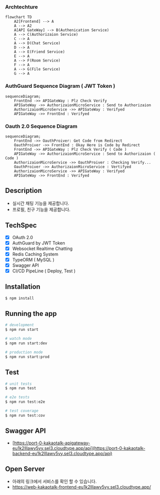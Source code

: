 ### Archtechture
```mermaid
flowchart TD
    A2[Frontend] --> A
    A --> A2
    A[API GateWay] --> B(Authenication Service)
    A --> C(Authorizaion Service)
    C --> A
    A --> D(Chat Service)
    D --> A
    A --> E(Friend Service)
    E --> A
    A --> F(Room Service)
    F --> A
    A --> G(File Service)
    G --> A
```

### AuthGuard Sequence Diagram ( JWT Token )
``` mermaid
sequenceDiagram;
    FrontEnd ->> APIGateWay : Plz Check Verify
    APIGateWay ->> AuthorizaionMicroService : Send to Authorizaion
    AuthorizaionMicroService ->> APIGateWay : Verifyed
    APIGateWay ->> FrontEnd : Verifyed
```

### Oauth 2.0 Sequence Diagram
``` mermaid
sequenceDiagram;
    FrontEnd ->> OauthProiver: Get Code from Redirect
    OauthProiver ->> FrontEnd : Okay Here is Code by Redirect
    FrontEnd ->> APIGateWay : Plz Check Verify ( Code )
    APIGateWay ->> AuthorizaionMicroService : Send to Authorizaion ( Code )
    AuthorizaionMicroService ->> OauthProiver : Checking Verify...
    OauthProiver ->> AuthorizaionMicroService : Vertifyed
    AuthorizaionMicroService ->> APIGateWay : Verifyed
    APIGateWay ->> FrontEnd : Verifyed
```

## Description
- 실시간 채팅 기능을 제공합니다.
- 프로필, 친구 기능을 제공합니다.


## TechSpec
- [x] OAuth 2.0
- [x] AuthGuard by JWT Token
- [x] Websocket Realtime Chatting
- [x] Redis Caching System
- [x] TypeORM ( MySQL )
- [x] Swagger API
- [x] CI/CD PipeLine ( Deploy, Test )

## Installation

```bash
$ npm install
```

## Running the app

```bash
# development
$ npm run start

# watch mode
$ npm run start:dev

# production mode
$ npm run start:prod
```

## Test

```bash
# unit tests
$ npm run test

# e2e tests
$ npm run test:e2e

# test coverage
$ npm run test:cov
```

## Swagger API
- [https://port-0-kakaotalk-apigateway-eu1k2lllawv5vy.sel3.cloudtype.app/api](https://port-0-kakaotalk-backend-eu1k2lllawv5vy.sel3.cloudtype.app/api)

## Open Server
- 아래의 링크에서 서비스를 확인 할 수 있습니다.
- https://web-kakaotalk-frontend-eu1k2lllawv5vy.sel3.cloudtype.app/
